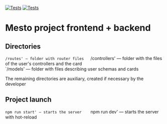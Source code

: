 [![Tests](https://github.com/AlexanderAbramovPraktikum/express-mesto-gha/actions/workflows/tests-13-sprint.yml/badge.svg)](https://github.com/AlexanderAbramovPraktikum/express-mesto-gha/actions/workflows/tests-13-sprint.yml ) [![Tests](https://github.com/AlexanderAbramovPraktikum/express-mesto-gha/actions/workflows/tests-14-sprint.yml/badge.svg)](https://github.com/AlexanderAbramovPraktikum/express-mesto-gha/actions/workflows/tests-14-sprint.yml )
# Mesto project frontend + backend

## Directories

`/routes' — folder with router files  
`/controllers' — folder with the files of the user's controllers and the card   
`/models' — folder with files describing user schemas and cards  
  
The remaining directories are auxiliary, created if necessary by the developer

## Project launch

`npm run start' — starts the server   
`npm run dev' — starts the server with hot-reload


